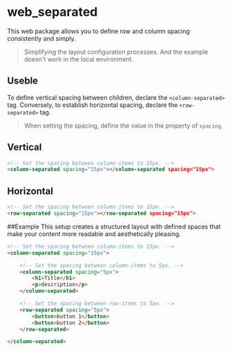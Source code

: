 # web_separated
This web package allows you to define row and column spacing consistently and simply.

> Simplifying the layout configuration processes.
> And the example doesn't work in the local environment.

## Useble

To define vertical spacing between children, declare the `<column-separated>` tag.
Conversely, to establish horizontal spacing, declare the `<row-separated>` tag.

> When setting the spacing, define the value in the property of `spacing`.

## Vertical
```html
<!-- Set the spacing between column-items to 15px. -->
<column-separated spacing="15px"></column-separated spacing="15px">
```

## Horizontal
```html
<!-- Set the spacing between column-items to 15px. -->
<row-separated spacing="15px"></row-separated spacing="15px">
```

##Example
This setup creates a structured layout with defined spaces that make your content more readable and aesthetically pleasing.

```html
<!-- Set the spacing between column-items to 15px. -->
<column-separated spacing="15px">

    <!-- Set the spacing between column-items to 5px. -->
    <column-separated spacing="5px">
        <h1>Title</h1>
        <p>description</p>
    </column-separated>

    <!-- Set the spacing between row-items to 5px. -->
    <row-separated spacing="5px">
        <button>button 1</button>
        <button>button 2</button>
    </row-separated>

</column-separated>
```
